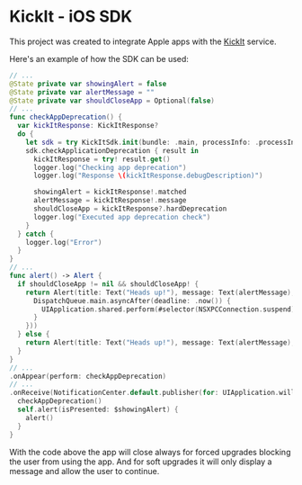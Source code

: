 # KickIt - iOS SDK

This project was created to integrate Apple apps with the [KickIt](https://www.kickit.dev) service.

Here's an example of how the SDK can be used:

```swift
// ...
@State private var showingAlert = false
@State private var alertMessage = ""
@State private var shouldCloseApp = Optional(false)
// ...
func checkAppDeprecation() {
  var kickItResponse: KickItResponse?
  do {
    let sdk = try KickItSdk.init(bundle: .main, processInfo: .processInfo, parameters: ["dummy" : "app"], urlSession: .shared)
    sdk.checkApplicationDeprecation { result in
      kickItResponse = try! result.get()
      logger.log("Checking app deprecation")
      logger.log("Response \(kickItResponse.debugDescription)")

      showingAlert = kickItResponse!.matched
      alertMessage = kickItResponse!.message
      shouldCloseApp = kickItResponse?.hardDeprecation
      logger.log("Executed app deprecation check")
    }
  } catch {
    logger.log("Error")
  }
}
// ...
func alert() -> Alert {
  if shouldCloseApp != nil && shouldCloseApp! {
    return Alert(title: Text("Heads up!"), message: Text(alertMessage), dismissButton: .default(Text("Close"), action: {
      DispatchQueue.main.asyncAfter(deadline: .now()) {
        UIApplication.shared.perform(#selector(NSXPCConnection.suspend))
      }
    }))
  } else {
    return Alert(title: Text("Heads up!"), message: Text(alertMessage), dismissButton: .default(Text("Ok")))
  }
}
// ...
.onAppear(perform: checkAppDeprecation)
// ...
.onReceive(NotificationCenter.default.publisher(for: UIApplication.willEnterForegroundNotification)) { _ in
  checkAppDeprecation()
  self.alert(isPresented: $showingAlert) {
    alert()
  }
}
```

With the code above the app will close always for forced upgrades blocking the user from using the app. And for soft upgrades it will only display a message and allow the user to continue.
